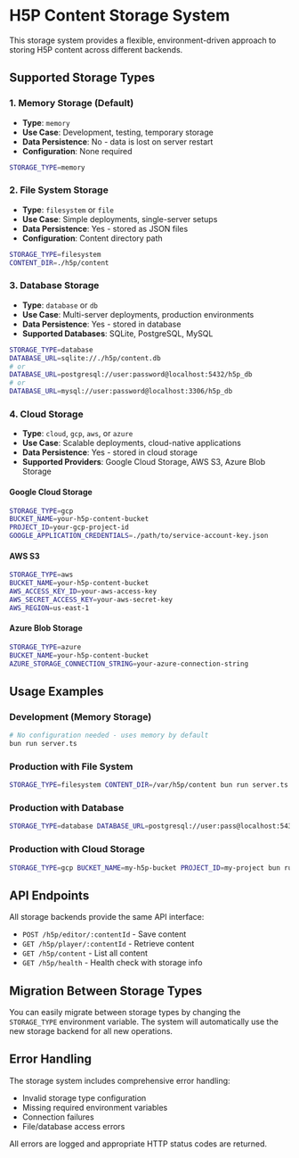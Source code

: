# H5P Content Storage System

This storage system provides a flexible, environment-driven approach to storing H5P content across different backends.

## Supported Storage Types

### 1. Memory Storage (Default)

- **Type**: `memory`
- **Use Case**: Development, testing, temporary storage
- **Data Persistence**: No - data is lost on server restart
- **Configuration**: None required

```bash
STORAGE_TYPE=memory
```

### 2. File System Storage

- **Type**: `filesystem` or `file`
- **Use Case**: Simple deployments, single-server setups
- **Data Persistence**: Yes - stored as JSON files
- **Configuration**: Content directory path

```bash
STORAGE_TYPE=filesystem
CONTENT_DIR=./h5p/content
```

### 3. Database Storage

- **Type**: `database` or `db`
- **Use Case**: Multi-server deployments, production environments
- **Data Persistence**: Yes - stored in database
- **Supported Databases**: SQLite, PostgreSQL, MySQL

```bash
STORAGE_TYPE=database
DATABASE_URL=sqlite://./h5p/content.db
# or
DATABASE_URL=postgresql://user:password@localhost:5432/h5p_db
# or
DATABASE_URL=mysql://user:password@localhost:3306/h5p_db
```

### 4. Cloud Storage

- **Type**: `cloud`, `gcp`, `aws`, or `azure`
- **Use Case**: Scalable deployments, cloud-native applications
- **Data Persistence**: Yes - stored in cloud storage
- **Supported Providers**: Google Cloud Storage, AWS S3, Azure Blob Storage

#### Google Cloud Storage

```bash
STORAGE_TYPE=gcp
BUCKET_NAME=your-h5p-content-bucket
PROJECT_ID=your-gcp-project-id
GOOGLE_APPLICATION_CREDENTIALS=./path/to/service-account-key.json
```

#### AWS S3

```bash
STORAGE_TYPE=aws
BUCKET_NAME=your-h5p-content-bucket
AWS_ACCESS_KEY_ID=your-aws-access-key
AWS_SECRET_ACCESS_KEY=your-aws-secret-key
AWS_REGION=us-east-1
```

#### Azure Blob Storage

```bash
STORAGE_TYPE=azure
BUCKET_NAME=your-h5p-content-bucket
AZURE_STORAGE_CONNECTION_STRING=your-azure-connection-string
```

## Usage Examples

### Development (Memory Storage)

```bash
# No configuration needed - uses memory by default
bun run server.ts
```

### Production with File System

```bash
STORAGE_TYPE=filesystem CONTENT_DIR=/var/h5p/content bun run server.ts
```

### Production with Database

```bash
STORAGE_TYPE=database DATABASE_URL=postgresql://user:pass@localhost:5432/h5p bun run server.ts
```

### Production with Cloud Storage

```bash
STORAGE_TYPE=gcp BUCKET_NAME=my-h5p-bucket PROJECT_ID=my-project bun run server.ts
```

## API Endpoints

All storage backends provide the same API interface:

- `POST /h5p/editor/:contentId` - Save content
- `GET /h5p/player/:contentId` - Retrieve content
- `GET /h5p/content` - List all content
- `GET /h5p/health` - Health check with storage info

## Migration Between Storage Types

You can easily migrate between storage types by changing the `STORAGE_TYPE` environment variable. The system will automatically use the new storage backend for all new operations.

## Error Handling

The storage system includes comprehensive error handling:

- Invalid storage type configuration
- Missing required environment variables
- Connection failures
- File/database access errors

All errors are logged and appropriate HTTP status codes are returned.
